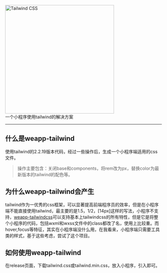 <p>
    <a href="https://tailwindcss.com/" target="_blank">
      <img alt="Tailwind CSS" width="350" src="https://refactoringui.nyc3.cdn.digitaloceanspaces.com/tailwind-logo.svg">
    </a><br>
    一个小程序使用tailwind的解决方案
</p>


------

## 什么是weapp-tailwind

使用tailwind的2.2.19版本代码，经过一些操作后，生成一个小程序端适用的css文件。

> 操作主要包含：关闭base和components，将rem改为px，替换color为最新版本的tailwind的配色等。

## 为什么weapp-tailwind会产生

tailwind作为一优秀的css框架，可以显著提高前端程序员的效率，但是在小程序端不能直接使用tailwind，最主要的是1.5，1/2，[14px]这样的写法，小程序不支持，[weapp-tailwindcss](https://github.com/sonofmagic/weapp-tailwindcss)可以支持基本上tailwindcss的所有特性，但是它是将整个小程序的代码，包括wxml和wxss文件中的class都改了名，使用上比较重。而hover,focus等特征，其实在小程序端没什么用，在我看来，小程序端只需要工具类的样式，基于这些考虑，尝试了这个项目。

## 如何使用weapp-tailwind

在release页面，下载tailwind.css或tailwind.min.css，放入小程序，引入即可。
